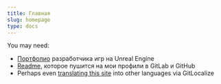 ```yaml
---
title: Главная
slug: homepage
type: docs
---
```


You may need:

- [Портфолио](portfolio.md) разработчика игр на Unreal Engine
- [Readme](readme.md), которое пушится на мои профили в GitLab и GitHub
- Perhaps even [translating this site](https://gitlocalize.com/repo/8169) into other languages via GitLocalize
